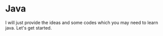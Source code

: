 # Java
I will just provide the ideas and some codes which you may need to learn java.
Let's get started.

